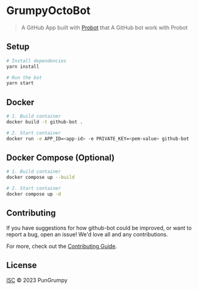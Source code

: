 # GrumpyOctoBot

> A GitHub App built with [Probot](https://github.com/probot/probot) that A GitHub bot work with Probot

## Setup

```sh
# Install dependencies
yarn install

# Run the bot
yarn start
```

## Docker

```sh
# 1. Build container
docker build -t github-bot .

# 2. Start container
docker run -e APP_ID=<app-id> -e PRIVATE_KEY=<pem-value> github-bot
```

## Docker Compose (Optional)

```sh
# 1. Build container
docker compose up --build

# 2. Start container
docker compose up -d
```

## Contributing

If you have suggestions for how github-bot could be improved, or want to report a bug, open an issue! We'd love all and any contributions.

For more, check out the [Contributing Guide](CONTRIBUTING.md).

## License

[ISC](LICENSE) © 2023 PunGrumpy
